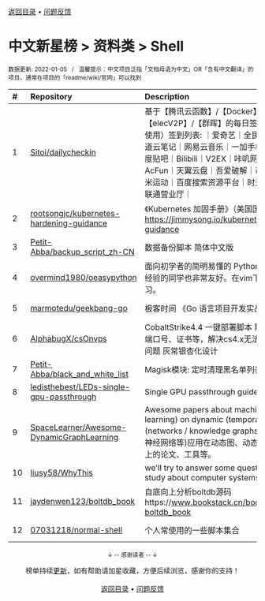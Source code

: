 <a href="https://gitee.com/GrowingGit/GitHub-Chinese-Top-Charts#github中文排行榜">返回目录</a> • <a href="/content/docs/feedback.md">问题反馈</a>

# 中文新星榜 > 资料类 > Shell
<sub>数据更新: 2022-01-05&nbsp;&nbsp;&nbsp;/&nbsp;&nbsp;&nbsp;温馨提示：中文项目泛指「文档母语为中文」OR「含有中文翻译」的项目，通常在项目的「readme/wiki/官网」可以找到</sub>

|#|Repository|Description|Stars|Updated|Created|
|:-|:-|:-|:-|:-|:-|
|1|[Sitoi/dailycheckin](https://gitee.com/Sitoi/dailycheckin)|基于【腾讯云函数】/【Docker】/【青龙面板】/【elecV2P】/【群晖】的每日签到脚本（支持多账号使用）签到列表: ｜爱奇艺｜全民K歌｜腾讯视频｜有道云笔记｜网易云音乐｜一加手机社区官方论坛｜百度贴吧｜Bilibili｜V2EX｜咔叽网单｜什么值得买｜AcFun｜天翼云盘｜吾爱破解｜芒果TV｜Fa米家｜小米运动｜百度搜索资源平台｜时光相册｜哔咔漫画｜联通营业厅｜|1650|2021-12-20|2021-05-26|
|2|[rootsongjc/kubernetes-hardening-guidance](https://gitee.com/rootsongjc/kubernetes-hardening-guidance)|《Kubernetes 加固手册》（美国国家安全局出品）- https://jimmysong.io/kubernetes-hardening-guidance|441|2021-10-13|2021-08-08|
|3|[Petit-Abba/backup_script_zh-CN](https://gitee.com/Petit-Abba/backup_script_zh-CN)|数据备份脚本 简体中文版|200|2022-01-04|2021-09-08|
|4|[overmind1980/oeasypython](https://gitee.com/overmind1980/oeasypython)|面向初学者的简明易懂的 Python3 课程，对没有编程经验的同学也非常友好。在vim下从浅入深，逐步学习。|136|2021-12-10|2021-08-04|
|5|[marmotedu/geekbang-go](https://gitee.com/marmotedu/geekbang-go)|极客时间 《Go 语言项目开发实战》课程补充教程。|132|2021-11-05|2021-05-27|
|6|[AlphabugX/csOnvps](https://gitee.com/AlphabugX/csOnvps)|CobaltStrike4.4 一键部署脚本 随机生成密码、key、端口号、证书等，解决cs4.x无法运行在Linux上报错问题 灰常银杏化设计|130|2021-12-31|2021-12-02|
|7|[Petit-Abba/black_and_white_list](https://gitee.com/Petit-Abba/black_and_white_list)|Magisk模块: 定时清理黑名单列表路径文件or文件夹|80|2021-11-13|2021-09-28|
|8|[ledisthebest/LEDs-single-gpu-passthrough](https://gitee.com/ledisthebest/LEDs-single-gpu-passthrough)|Single GPU passthrough guide|62|2021-12-27|2021-04-04|
|9|[SpaceLearner/Awesome-DynamicGraphLearning](https://gitee.com/SpaceLearner/Awesome-DynamicGraphLearning)|Awesome papers about machine learning (deep learning) on dynamic (temporal) graphs (networks / knowledge graphs). 将深度学习技术(图神经网络等)应用在动态图、动态网络、动态知识图谱上的论文、工具等。|61|2022-01-02|2021-07-12|
|10|[liusy58/WhyThis](https://gitee.com/liusy58/WhyThis)|we'll try to answer some questions during our study about computer systems.|61|2021-06-12|2021-03-27|
|11|[jaydenwen123/boltdb_book](https://gitee.com/jaydenwen123/boltdb_book)|自底向上分析boltdb源码https://www.bookstack.cn/books/jaydenwen123-boltdb_book|38|2021-06-22|2021-04-06|
|12|[07031218/normal-shell](https://gitee.com/07031218/normal-shell)|个人常使用的一些脚本集合|34|2021-12-27|2021-05-27|

<div align="center">
    <p><sub>↓ -- 感谢读者 -- ↓</sub></p>
    榜单持续<a href="/content/docs/milestone.md">更新</a>，如有帮助请加星收藏，方便后续浏览，感谢你的支持！
</div>

<br/>

<div align="center"><a href="https://gitee.com/GrowingGit/GitHub-Chinese-Top-Charts#github中文排行榜">返回目录</a> • <a href="/content/docs/feedback.md">问题反馈</a></div>
